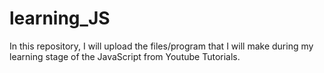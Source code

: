 # learning_JS
In this repository, I will upload the files/program that I will make during my learning stage of the JavaScript from Youtube Tutorials.
